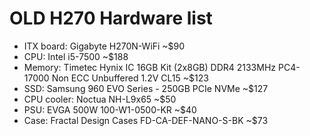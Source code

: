 # OLD H270 Hardware list

- ITX board: Gigabyte H270N-WiFi ~$90
- CPU: Intel i5-7500 ~$188
- Memory: Timetec Hynix IC 16GB Kit (2x8GB) DDR4 2133MHz PC4-17000 Non ECC Unbuffered 1.2V CL15 ~$123
- SSD: Samsung 960 EVO Series - 250GB PCIe NVMe ~$127
- CPU cooler: Noctua NH-L9x65 ~$50
- PSU: EVGA 500W 100-W1-0500-KR ~$40
- Case: Fractal Design Cases FD-CA-DEF-NANO-S-BK ~$73
